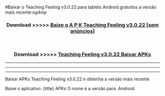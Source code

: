 #Baixar o Teaching Feeling v3.0.22  para tablets Android gratuitos a versão mais recente eg4mp


<div align="center">
<h3>Download >>>>> <a href="https://pt-web.web.app/?pt= Teaching Feeling v3.0.22">Baixe o A P K Teaching Feeling v3.0.22 [sem anúncios]</a></h3><br>

<h3>Download >>>>> <a href="https://pt-web.web.app/?pt= Teaching Feeling v3.0.22">Teaching Feeling v3.0.22 Baixar APKs</a></h3>
</div>

----------------------------------------------------------

----------------------------------------------------------

----------------------------------------------------------

Baixar APKs Teaching Feeling v3.0.22 e obtenha a versão mais recente

Baixe o aplicativo. {title} APKs O nome é a versão para .Android.


